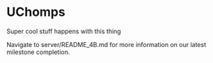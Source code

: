 # UChomps

Super cool stuff happens with this thing

Navigate to server/README_4B.md for more information on our latest milestone completion.
